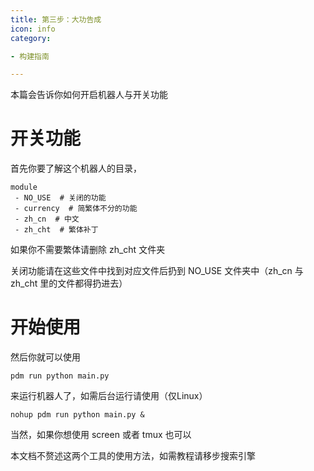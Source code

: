```yaml
---
title: 第三步：大功告成
icon: info
category:

- 构建指南

---
```


本篇会告诉你如何开启机器人与开关功能

# 开关功能

首先你要了解这个机器人的目录，

```text
module
 - NO_USE  # 关闭的功能
 - currency  # 简繁体不分的功能
 - zh_cn  # 中文
 - zh_cht  # 繁体补丁
```

如果你不需要繁体请删除 zh_cht 文件夹

关闭功能请在这些文件中找到对应文件后扔到 NO_USE 文件夹中（zh_cn 与 zh_cht 里的文件都得扔进去）

# 开始使用

然后你就可以使用

```shell
pdm run python main.py
```

来运行机器人了，如需后台运行请使用（仅Linux）

```shell
nohup pdm run python main.py &
```

当然，如果你想使用 screen 或者 tmux 也可以

本文档不赘述这两个工具的使用方法，如需教程请移步搜索引擎